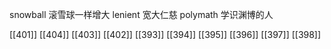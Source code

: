 




snowball 滚雪球一样增大
lenient 宽大仁慈
polymath 学识渊博的人

[[401]]
[[404]]
[[403]]
[[402]]
[[393]]
[[394]]
[[395]]
[[396]]
[[397]]
[[398]]